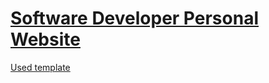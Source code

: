 # [Software Developer Personal Website](http://maxleonov.pw)

[Used template](https://github.com/BlackrockDigital/startbootstrap-resume)
